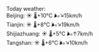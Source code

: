 Today weather:  
Beijing: ☀️   🌡️+10°C 🌬️↘15km/h  
Tianjin: ☀️   🌡️+8°C 🌬️↘19km/h  
Shijiazhuang: ☀️   🌡️+5°C 🌬️↑7km/h  
Tangshan: ☀️   🌡️+6°C 🌬️↘10km/h  
